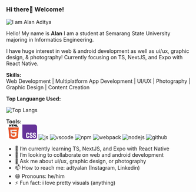 ### Hi there👋 Welcome!

![I am Alan Aditya](https://github.com/adtyalan/adtyalan/assets/143402057/bc8f5356-a04b-40df-8c92-6f2feccd8cec)


Hello! My name is **Alan** I am a student at Semarang State University majoring in Informatics Engineering.

I have huge interest in web & android development as well as ui/ux, graphic design, & photography! Currently focusing on TS, NextJS, and Expo with React Native.


**Skills:**  
Web Development | Multiplatform App Development | UI/UX | Photography | Graphic Design | Content Creation

**Top Languange Used:**

![Top Langs](https://github-readme-stats.vercel.app/api/top-langs/?username=adtyalan&layout=compact)


**Tools:**   
<img src='https://raw.githubusercontent.com/github/explore/80688e429a7d4ef2fca1e82350fe8e3517d3494d/topics/html/html.png' alt='html' height='40'>
<img src='https://raw.githubusercontent.com/github/explore/80688e429a7d4ef2fca1e82350fe8e3517d3494d/topics/css/css.png' alt='css' height='40'>
<img src='https://brandslogos.com/wp-content/uploads/images/large/javascript-logo.png' alt='js' height='40'>
<img src='https://cdn.worldvectorlogo.com/logos/typescript.svg' alt='vscode' height='40'>
<img src='https://testrigor.com/wp-content/uploads/2023/04/nextjs-logo.png' alt='npm' height='40'>
<img src='https://upload.wikimedia.org/wikipedia/commons/thumb/a/a7/React-icon.svg/512px-React-icon.svg.png' alt='webpack' height='40'>
<img src='https://cdn.freebiesupply.com/logos/large/2x/nodejs-icon-logo-png-transparent.png' alt='nodejs' height='40'>
<img src='https://encrypted-tbn0.gstatic.com/images?q=tbn:ANd9GcQLt5RQx6V1W6XXJcczgwNbzbdGyfHNCYtSCQ&s' alt='github' height='40'>


- 🌱 I’m currently learning TS, NextJS, and Expo with React Native
- 🤝 I’m looking to collaborate on web and android development
- 💬 Ask me about ui/ux, graphic design, or photography
- 📫 How to reach me: adtyalan (Instagram, Linkedin)
- 😄 Pronouns: he/him
- ⚡ Fun fact: i love pretty visuals (anything)
